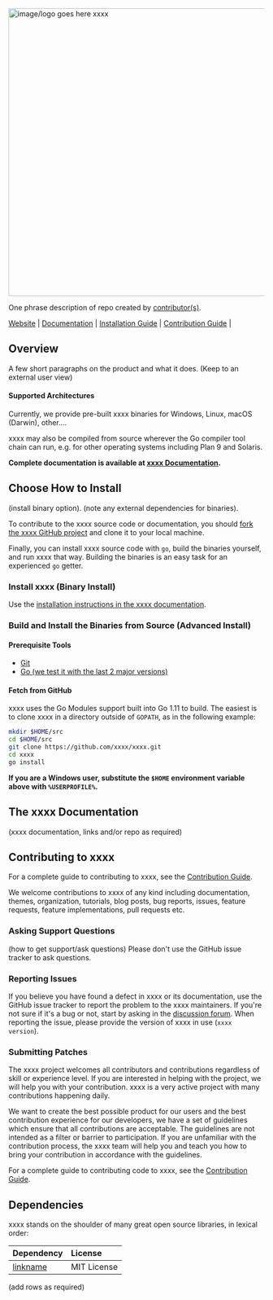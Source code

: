 <img src="https://xxxxlogoLinkGoesHere" alt="image/logo goes here xxxx" width="565">

One phrase description of repo created by [contributor(s)](https://links).

[Website](https://xxxxwebsiteifany) |
[Documentation](https://xxxxlinktodoco) |
[Installation Guide](https://xxxxinstallguideinthisrepo) |
[Contribution Guide](CONTRIBUTING.md) |

## Overview

A few short paragraphs on the product and what it does. (Keep to an external user view)

#### Supported Architectures

Currently, we provide pre-built xxxx binaries for Windows, Linux, macOS (Darwin), other....

xxxx may also be compiled from source wherever the Go compiler tool chain can run, e.g. for other operating systems including Plan 9 and Solaris.

**Complete documentation is available at [xxxx Documentation](https://xxxx/getting-started/).**

## Choose How to Install
(install binary option).
(note any external dependencies for binaries).

To contribute to the xxxx source code or documentation, you should [fork the xxxx GitHub project](https://github.com/NSIP/xxxx#fork-destination-box) and clone it to your local machine.

Finally, you can install xxxx source code with `go`, build the binaries yourself, and run xxxx that way.
Building the binaries is an easy task for an experienced `go` getter.

### Install xxxx (Binary Install)

Use the [installation instructions in the xxxx documentation](https://xxxx/getting-started/installing/).

### Build and Install the Binaries from Source (Advanced Install)

#### Prerequisite Tools

* [Git](https://git-scm.com/)
* [Go (we test it with the last 2 major versions)](https://golang.org/dl/)

#### Fetch from GitHub

xxxx uses the Go Modules support built into Go 1.11 to build. The easiest is to clone xxxx in a directory outside of `GOPATH`, as in the following example:

```bash
mkdir $HOME/src
cd $HOME/src
git clone https://github.com/xxxx/xxxx.git
cd xxxx
go install
```

**If you are a Windows user, substitute the `$HOME` environment variable above with `%USERPROFILE%`.**


## The xxxx Documentation

(xxxx documentation, links and/or repo as required)

## Contributing to xxxx

For a complete guide to contributing to xxxx, see the [Contribution Guide](CONTRIBUTING.md).

We welcome contributions to xxxx of any kind including documentation, themes,
organization, tutorials, blog posts, bug reports, issues, feature requests,
feature implementations, pull requests etc.

### Asking Support Questions

(how to get support/ask questions)
Please don't use the GitHub issue tracker to ask questions.

### Reporting Issues

If you believe you have found a defect in xxxx or its documentation, use
the GitHub issue tracker to report the problem to the xxxx maintainers.
If you're not sure if it's a bug or not, start by asking in the [discussion forum](https://discourse.goxxxx.io).
When reporting the issue, please provide the version of xxxx in use (`xxxx version`).

### Submitting Patches

The xxxx project welcomes all contributors and contributions regardless of skill or experience level.
If you are interested in helping with the project, we will help you with your contribution.
xxxx is a very active project with many contributions happening daily.

We want to create the best possible product for our users and the best contribution experience for our developers,
we have a set of guidelines which ensure that all contributions are acceptable.
The guidelines are not intended as a filter or barrier to participation.
If you are unfamiliar with the contribution process, the xxxx team will help you and teach you how to bring your contribution in accordance with the guidelines.

For a complete guide to contributing code to xxxx, see the [Contribution Guide](CONTRIBUTING.md).

[Go]: https://golang.org/
[xxxx Documentation]: https://goxxxx.io/overview/introduction/

## Dependencies

xxxx stands on the shoulder of many great open source libraries, in lexical order:

 | Dependency  | License |
 | :------------- | :------------- |
 | [linkname](https://librarylink) | MIT License |
 (add rows as required)

